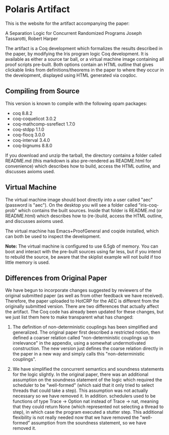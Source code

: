 # Polaris Artifact

This is the website for the artifact accompanying the paper:

A Separation Logic for Concurrent Randomized Programs
Joseph Tassarotti, Robert Harper

The artifact is a Coq development which formalizes the results described in the
paper, by modifying the Iris program logic Coq development. It is available as
either a source tar ball, or a virtual machine image containing all proof
scripts pre-built. Both options contain an HTML outline that gives clickable
links from definitions/theorems in the paper to where they occur in the
development, displayed using HTML generated via coqdoc.

## Compiling from Source

This version is known to compile with the following opam packages:

 - coq                                8.8.2
 - coq-coquelicot                     3.0.2
 - coq-mathcomp-ssreflect             1.7.0
 - coq-stdpp                          1.1.0
 - coq-flocq                          3.0.0
 - coq-interval                       3.4.0
 - coq-bignums                        8.8.0

If you download and unzip the tarball, the directory contains a folder called
README.md (this markdown is also pre-rendered as README.html for convenience)
which describes how to build, access the HTML outline, and discusses axioms
used.

## Virtual Machine

The virtual machine image should boot directly into a user called "aec"
(password is "aec").  On the desktop you will see a folder called
"iris-coq-prob" which contains the built sources. Inside that folder is
README.md (or README.html) which describes how to (re-)build, access the HTML
outline, and discusses axioms used.

The virtual machine has Emacs+ProofGeneral and coqide installed, which can both
be used to inspect the development.

**Note:** The virtual machine is configured to use 6.5gb of memory. You can
   boot and interact with the pre-built sources using far less, but if you
   intend to rebuild the source, be aware that the skiplist example will not
   build if too little memory is used.

## Differences from Original Paper

We have begun to incorporate changes suggested by reviewers of the original
submitted paper (as well as from other feedback we have received). Therefore,
the paper uploaded to HotCRP for the AEC is different from the originally
submitted version. There are two differences that actually affect the artifact.
The Coq code has already been updated for these changes, but we just list them
here to make transparent what has changed:

1. The definition of non-deterministic couplings has been simplified and
generalized. The original paper first described a restricted notion, then
defined a coarser relation called "non-deterministic couplings up to
irrelevance" in the appendix, using a somewhat undermotivated construction. The
new version just defines the coarse relation directly in the paper in a new way
and simply calls this "non-deterministic couplings".

2. We have simplified the concurrent semantics and soundness statements for the
logic slightly. In the original paper, there was an additional assumption on the
soundness statement of the logic which required the scheduler to be
"well-formed" (which said that it only tried to select threads that could take a
step). This assumption was not actually necessary so we have removed it. In
addition. schedulers used to be functions of type Trace -> Option nat instead of
Trace -> nat, meaning that they could return None (which represented not
selecting a thread to step), in which case the program executed a stutter
step. This additional flexibility is not really needed now that we have removed
the "well-formed" assumption from the soundness statement, so we have removed
it.
